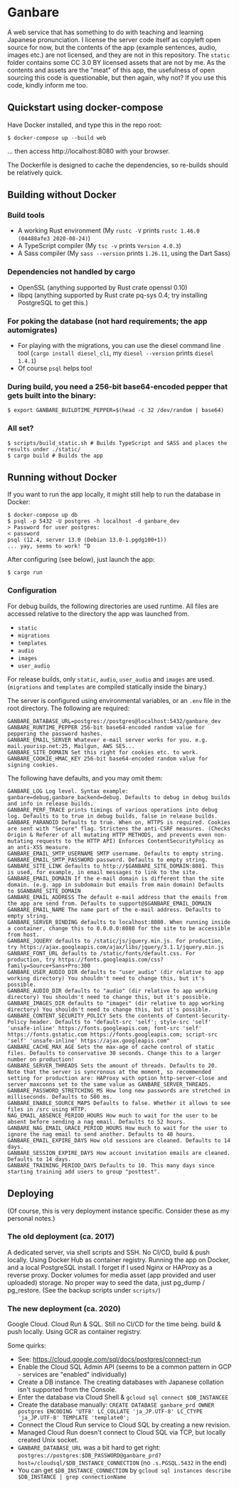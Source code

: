 # Ganbare
A web service that has something to do with teaching and learning Japanese pronunciation. I license the server code itself as copyleft open source for now, but the contents of the app (example sentences, audio, images etc.) are not licensed, and they are not in this repository. The `static` folder contains some CC 3.0 BY licensed assets that are not by me. As the contents and assets are the "meat" of this app, the usefulness of open sourcing this code is questionable, but then again, why not? If you use this code, kindly inform me too.

## Quickstart using docker-compose

Have Docker installed, and type this in the repo root:
```
$ docker-compose up --build web
```
... then access http://localhost:8080 with your browser.

The Dockerfile is designed to cache the dependencies, so re-builds should be relatively quick.

## Building without Docker

### Build tools
* A working Rust environment (My `rustc -V` prints `rustc 1.46.0 (04488afe3 2020-08-24)`)
* A TypeScript compiler (My `tsc -v` prints `Version 4.0.3`)
* A Sass compiler (My `sass --version` prints `1.26.11`, using the Dart Sass)

### Dependencies not handled by cargo
* OpenSSL (anything supported by Rust crate openssl 0.10)
* libpq (anything supported by Rust crate pq-sys 0.4; try installing PostgreSQL to get this.)

### For poking the database (not hard requirements; the app automigrates)
* For playing with the migrations, you can use the diesel command line tool (`cargo install diesel_cli`, my `diesel --version` prints `diesel 1.4.1`)
* Of course `psql` helps too!

### During build, you need a 256-bit base64-encoded pepper that gets built into the binary:

    $ export GANBARE_BUILDTIME_PEPPER=$(head -c 32 /dev/random | base64)

### All set?

    $ scripts/build_static.sh # Builds TypeScript and SASS and places the results under ./static/
    $ cargo build # Builds the app

## Running without Docker

If you want to run the app locally, it might still help to run the database in Docker:

```
$ docker-compose up db
$ psql -p 5432 -U postgres -h localhost -d ganbare_dev
> Password for user postgres:
< password
psql (12.4, server 13.0 (Debian 13.0-1.pgdg100+1)) 
... yay, seems to work! ^D
```

After configuring (see below), just launch the app:

    $ cargo run

### Configuration

For debug builds, the following directories are used runtime. All files are accessed relative to the directory the app was launched from.

* `static`
* `migrations`
* `templates`
* `audio`
* `images`
* `user_audio`

For release builds, only `static`, `audio`, `user_audio` and `images` are used. (`migrations` and `templates` are compiled statically inside the binary.)

The server is configured using environmental variables, or an `.env` file in the root directory. The following are required:

    GANBARE_DATABASE_URL=postgres://postgres@localhost:5432/ganbare_dev
    GANBARE_RUNTIME_PEPPER 256-bit base64-encoded random value for peppering the password hashes.
    GANBARE_EMAIL_SERVER Whatever e-mail server works for you. e.g. mail.yourisp.net:25, Mailgun, AWS SES...
    GANBARE_SITE_DOMAIN Set this right for cookies etc. to work.
    GANBARE_COOKIE_HMAC_KEY 256-bit base64-encoded random value for signing cookies.

The following have defaults, and you may omit them:

    GANBARE_LOG Log level. Syntax example: ganbare=debug,ganbare_backend=debug. Defaults to debug in debug builds and info in release builds.
    GANBARE_PERF_TRACE prints timings of various operations into debug log. Defaults to to true in debug builds, false in release builds.
    GANBARE_PARANOID Defaults to true. When on, HTTPS is required. Cookies are sent with "Secure" flag. Strictens the anti-CSRF measures. (Checks Origin & Referer of all mutating HTTP METHODS, and prevents even non-mutating requests to the HTTP API) Enforces ContentSecurityPolicy as an anti-XSS measure.
    GANBARE_EMAIL_SMTP_USERNAME SMTP username. Defaults to empty string.
    GANBARE_EMAIL_SMTP_PASSWORD password. Defaults to empty string.
    GANBARE_SITE_LINK defaults to http://$GANBARE_SITE_DOMAIN:8081. This is used, for example, in email messages to link to the site.
    GANBARE_EMAIL_DOMAIN If the e-mail domain is different than the site domain. (e.g. app in subdomain but emails from main domain) Defaults to $GANBARE_SITE_DOMAIN
    GANBARE_EMAIL_ADDRESS The default e-mail address that the emails from the app are send from. Defaults to support@$GANBARE_EMAIL_DOMAIN
    GANBARE_EMAIL_NAME The name part of the e-mail address. Defaults to empty string.
    GANBARE_SERVER_BINDING defaults to localhost:8080. When running inside a container, change this to 0.0.0.0:8080 for the site to be accessible from host.
    GANBARE_JQUERY defaults to /static/js/jquery.min.js. For production, try https://ajax.googleapis.com/ajax/libs/jquery/3.1.1/jquery.min.js
    GANBARE_FONT_URL defaults to /static/fonts/default.css. For production, try https://fonts.googleapis.com/css?family=Source+Sans+Pro:300
    GANBARE_USER_AUDIO_DIR defaults to "user_audio" (dir relative to app working directory) You shouldn't need to change this, but it's possible.
    GANBARE_AUDIO_DIR defaults to "audio" (dir relative to app working directory) You shouldn't need to change this, but it's possible.
    GANBARE_IMAGES_DIR defaults to "images" (dir relative to app working directory) You shouldn't need to change this, but it's possible.
    GANBARE_CONTENT_SECURITY_POLICY Sets the contents of Content-Security-Policy header. Defaults to "default-src 'self'; style-src 'self' 'unsafe-inline' https://fonts.googleapis.com; font-src 'self' https://fonts.gstatic.com https://fonts.googleapis.com; script-src 'self' 'unsafe-inline' https://ajax.googleapis.com"
    GANBARE_CACHE_MAX_AGE Sets the max-age of cache control of static files. Defaults to conservative 30 seconds. Change this to a larger number on production!
    GANBARE_SERVER_THREADS Sets the amount of threads. Defaults to 20. Note that the server is syncronous at the moment, so recommended setting for production are: HAProxy with option http-server-close and server maxconns set to the same value as GANBARE_SERVER_THREADS.
    GANBARE_PASSWORD_STRETCHING_MS How long new passwords are stretched in milliseconds. Defaults to 500 ms.
    GANBARE_ENABLE_SOURCE_MAPS Defaults to false. Whether it allows to see files in /src using HTTP.
    NAG_EMAIL_ABSENCE_PERIOD_HOURS How much to wait for the user to be absent before sending a nag email. Defaults to 52 hours.
    GANBARE_NAG_EMAIL_GRACE_PERIOD_HOURS How much to wait for the user to ignore the nag email to send another. Defaults to 48 hours.
    GANBARE_EMAIL_EXPIRE_DAYS How old sessions are cleaned. Defaults to 14 days.
    GANBARE_SESSION_EXPIRE_DAYS How account invitation emails are cleaned. Defaults to 14 days.
    GANBARE_TRAINING_PERIOD_DAYS Defaults to 10. This many days since starting training add users to group "posttest".

## Deploying

(Of course, this is very deployment instance specific. Consider these as my personal notes.)

### The old deployment (ca. 2017)

A dedicated server, via shell scripts and SSH. No CI/CD, build & push locally. Using Docker Hub as container registry. Running the app on Docker, and a local PostgreSQL install. I forget if I used Nginx or HAProxy as a reverse proxy. Docker volumes for media asset (app provided and user uploaded) storage. No proper way to seed the data, just pg_dump / pg_restore. (See the backup scripts under `scripts/`)

### The new deployment (ca. 2020)

Google Cloud. Cloud Run & SQL. Still no CI/CD for the time being. build & push locally. Using GCR as container registry.

Some quirks:
- See: https://cloud.google.com/sql/docs/postgres/connect-run
- Enable the Cloud SQL Admin API (seems to be a common pattern in GCP - services are "enabled" individually)
- Create a DB instance. The creating databases with Japanese collation isn't supported from the Console.
- Enter the database via Cloud Shell & `gcloud sql connect $DB_INSTANCEE`
- Create the database manually: `CREATE DATABASE ganbare_prd OWNER postgres ENCODING 'UTF8' LC_COLLATE 'ja_JP.UTF-8' LC_CTYPE 'ja_JP.UTF-8' TEMPLATE 'template0';`
- Connect the Cloud Run service to Cloud SQL by creating a new revision.
- Managed Cloud Run doesn't connect to Cloud SQL via TCP, but locally created Unix socket.
- `GANBARE_DATABASE_URL` was a bit hard to get right: `postgres://postgres:$DB_PASSWORD@ganbare_prd?host=/cloudsql/$DB_INSTANCE_CONNECTION` (no `.s.PGSQL.5432` in the end)
- You can get `$DB_INSTANCE_CONNECTION` by `gcloud sql instances describe $DB_INSTANCE | grep connectionName`
